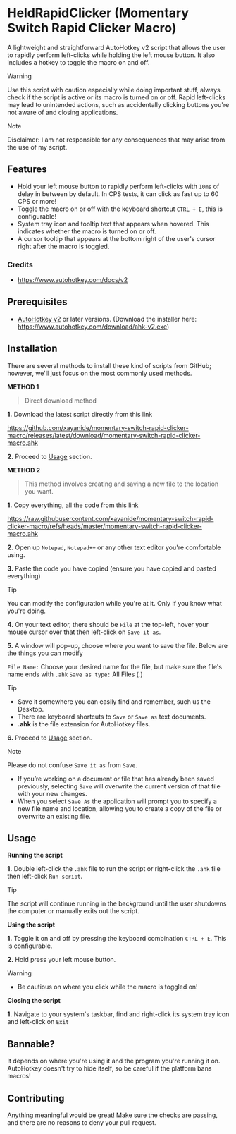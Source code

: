 # HeldRapidClicker (Momentary Switch Rapid Clicker Macro)
A lightweight and straightforward AutoHotkey v2 script that allows the user to rapidly perform left-clicks while holding the left mouse button. It also includes a hotkey to toggle the macro on and off.
> [!WARNING]
> Use this script with caution especially while doing important stuff, always check if the script is active or its macro is turned on or off. Rapid left-clicks may lead to unintended actions, such as accidentally clicking buttons you're not aware of and closing applications.

> [!NOTE]
> Disclaimer: I am not responsible for any consequences that may arise from the use of my script.

## Features
- Hold your left mouse button to rapidly perform left-clicks with `10ms` of delay in between by default. In CPS tests, it can click as fast up to 60 CPS or more!
- Toggle the macro on or off with the keyboard shortcut `CTRL + E`, this is configurable!
- System tray icon and tooltip text that appears when hovered. This indicates whether the macro is turned on or off.
- A cursor tooltip that appears at the bottom right of the user's cursor right after the macro is toggled.

### Credits
- https://www.autohotkey.com/docs/v2

## Prerequisites
- [AutoHotkey v2](https://www.autohotkey.com/v2) or later versions. (Download the installer here: https://www.autohotkey.com/download/ahk-v2.exe)

## Installation

There are several methods to install these kind of scripts from GitHub; however, we'll just focus on the most commonly used methods.

**METHOD 1**
> Direct download method

**1.** Download the latest script directly from this link

https://github.com/xayanide/momentary-switch-rapid-clicker-macro/releases/latest/download/momentary-switch-rapid-clicker-macro.ahk

**2.** Proceed to [Usage](#usage) section.

**METHOD 2**
> This method involves creating and saving a new file to the location you want.

**1.** Copy everything, all the code from this link

https://raw.githubusercontent.com/xayanide/momentary-switch-rapid-clicker-macro/refs/heads/master/momentary-switch-rapid-clicker-macro.ahk

**2.** Open up `Notepad`, `Notepad++` or any other text editor you're comfortable using.

**3.** Paste the code you have copied (ensure you have copied and pasted everything)
> [!TIP]
> You can modify the configuration while you're at it. Only if you know what you're doing.

**4.** On your text editor, there should be `File` at the top-left, hover your mouse cursor over that then left-click on `Save it as`.

**5.** A window will pop-up, choose where you want to save the file. Below are the things you can modify

`File Name:` Choose your desired name for the file, but make sure the file's name ends with `.ahk`
`Save as type:` All Files (*.*)

> [!TIP]
> - Save it somewhere you can easily find and remember, such us the Desktop.
> - There are keyboard shortcuts to `Save` or `Save as` text documents.
> - **.ahk** is the file extension for AutoHotkey files.

**6.** Proceed to [Usage](#usage) section.

> [!NOTE]
> Please do not confuse `Save it as` from `Save`. 
> - If you’re working on a document or file that has already been saved previously, selecting `Save` will overwrite the current version of that file with your new changes.
> - When you select `Save As` the application will prompt you to specify a new file name and location, allowing you to create a copy of the file or overwrite an existing file.


## Usage

**Running the script**

**1.** Double left-click the `.ahk` file to run the script or right-click the `.ahk` file then left-click `Run script`.
> [!TIP]
> The script will continue running in the background until the user shutdowns the computer or manually exits out the script.

**Using the script**

**1.** Toggle it on and off by pressing the keyboard combination `CTRL + E`. This is configurable.

**2.** Hold press your left mouse button.
> [!WARNING]
> - Be cautious on where you click while the macro is toggled on!

**Closing the script**

**1.** Navigate to your system's taskbar, find and right-click its system tray icon and left-click on `Exit`

## Bannable?
It depends on where you're using it and the program you're running it on. AutoHotkey doesn't try to hide itself, so be careful if the platform bans macros!

## Contributing
Anything meaningful would be great! Make sure the checks are passing, and there are no reasons to deny your pull request.
